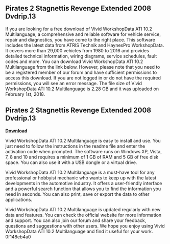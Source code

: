 ## Pirates 2 Stagnettis Revenge Extended 2008 Dvdrip.13

  
If you are looking for a free download of Vivid WorkshopData ATI 10.2 Multilanguage, a comprehensive and reliable software for vehicle service, repair and diagnostics, you have come to the right place. This software includes the latest data from ATRIS Technik and HaynesPro WorkshopData. It covers more than 29,000 vehicles from 1980 to 2016 and provides detailed technical information, wiring diagrams, service schedules, fault codes and more. You can download Vivid WorkshopData ATI 10.2 Multilanguage from the link below. However, please note that you need to be a registered member of our forum and have sufficient permissions to access this download. If you are not logged in or do not have the required permissions, you will see an error message. The file size of Vivid WorkshopData ATI 10.2 Multilanguage is 2.28 GB and it was uploaded on February 1st, 2018.
 
## Pirates 2 Stagnettis Revenge Extended 2008 Dvdrip.13


[**Download**](https://www.google.com/url?q=https%3A%2F%2Furllio.com%2F2tLADg&sa=D&sntz=1&usg=AOvVaw0dxjaBgnpB9qqacPGxciug)

  
Vivid WorkshopData ATI 10.2 Multilanguage is easy to install and use. You just need to follow the instructions in the readme file and enter the activation code when prompted. The software runs on Windows XP, Vista, 7, 8 and 10 and requires a minimum of 1 GB of RAM and 5 GB of free disk space. You can also use it with a USB dongle or a virtual drive.
  
Vivid WorkshopData ATI 10.2 Multilanguage is a must-have tool for any professional or hobbyist mechanic who wants to keep up with the latest developments in the automotive industry. It offers a user-friendly interface and a powerful search function that allows you to find the information you need in seconds. You can also print, save or export the data to other applications.
  
Vivid WorkshopData ATI 10.2 Multilanguage is updated regularly with new data and features. You can check the official website for more information and support. You can also join our forum and share your feedback, questions and suggestions with other users. We hope you enjoy using Vivid WorkshopData ATI 10.2 Multilanguage and find it useful for your work.
 0f148eb4a0
